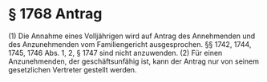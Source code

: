 # § 1768 Antrag
(1) Die Annahme eines Volljährigen wird auf Antrag des Annehmenden und des Anzunehmenden vom Familiengericht ausgesprochen. §§ 1742, 1744, 1745, 1746 Abs. 1, 2, § 1747 sind nicht anzuwenden.
(2) Für einen Anzunehmenden, der geschäftsunfähig ist, kann der Antrag nur von seinem gesetzlichen Vertreter gestellt werden.